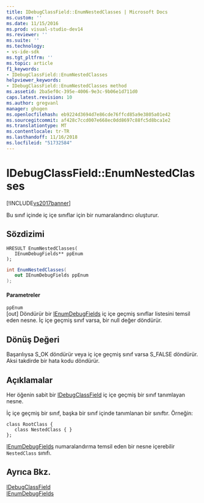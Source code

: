 ```yaml
---
title: IDebugClassField::EnumNestedClasses | Microsoft Docs
ms.custom: ''
ms.date: 11/15/2016
ms.prod: visual-studio-dev14
ms.reviewer: ''
ms.suite: ''
ms.technology:
- vs-ide-sdk
ms.tgt_pltfrm: ''
ms.topic: article
f1_keywords:
- IDebugClassField::EnumNestedClasses
helpviewer_keywords:
- IDebugClassField::EnumNestedClasses method
ms.assetid: 2ba5ef0c-395e-4006-9e3c-9b06e1d711d0
caps.latest.revision: 10
ms.author: gregvanl
manager: ghogen
ms.openlocfilehash: eb9224d3694d7e86cde76ffcd85a9e3805a01e42
ms.sourcegitcommit: af428c7ccd007e668ec0dd8697c88fc5d8bca1e2
ms.translationtype: MT
ms.contentlocale: tr-TR
ms.lasthandoff: 11/16/2018
ms.locfileid: "51732584"
---
```

# <a name="idebugclassfieldenumnestedclasses"></a>IDebugClassField::EnumNestedClasses
[!INCLUDE[vs2017banner](../../../includes/vs2017banner.md)]

Bu sınıf içinde iç içe sınıflar için bir numaralandırıcı oluşturur.  
  
## <a name="syntax"></a>Sözdizimi  
  
```cpp#  
HRESULT EnumNestedClasses(   
   IEnumDebugFields** ppEnum  
);  
```  
  
```csharp  
int EnumNestedClasses(  
   out IEnumDebugFields ppEnum  
);  
```  
  
#### <a name="parameters"></a>Parametreler  
 `ppEnum`  
 [out] Döndürür bir [IEnumDebugFields](../../../extensibility/debugger/reference/ienumdebugfields.md) iç içe geçmiş sınıflar listesini temsil eden nesne. İç içe geçmiş sınıf varsa, bir null değer döndürür.  
  
## <a name="return-value"></a>Dönüş Değeri  
 Başarılıysa S_OK döndürür veya iç içe geçmiş sınıf varsa S_FALSE döndürür. Aksi takdirde bir hata kodu döndürür.  
  
## <a name="remarks"></a>Açıklamalar  
 Her öğenin sabit bir [IDebugClassField](../../../extensibility/debugger/reference/idebugclassfield.md) iç içe geçmiş bir sınıf tanımlayan nesne.  
  
 İç içe geçmiş bir sınıf, başka bir sınıf içinde tanımlanan bir sınıftır. Örneğin:  
  
```  
class RootClass {  
   class NestedClass { }  
};  
```  
  
 [IEnumDebugFields](../../../extensibility/debugger/reference/ienumdebugfields.md) numaralandırma temsil eden bir nesne içerebilir `NestedClass` sınıfı.  
  
## <a name="see-also"></a>Ayrıca Bkz.  
 [IDebugClassField](../../../extensibility/debugger/reference/idebugclassfield.md)   
 [IEnumDebugFields](../../../extensibility/debugger/reference/ienumdebugfields.md)

